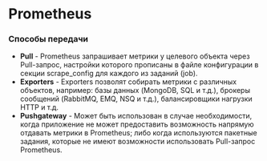 <h1>Prometheus</h1>

<h3>Способы передачи</h3>
    <ul>
        <li><b>Pull</b> - Prometheus запрашивает метрики у целевого объекта через Pull-запрос, настройки которого прописаны в файле конфигурации в секции scrape_config для каждого из заданий (job). </li>
        <li><b>Exporters</b> - Exporters позволят собирать метрики с различных объектов, например: базы данных (MongoDB, SQL и т.д.), брокеры сообщений (RabbitMQ, EMQ, NSQ и т.д.), балансировщики нагрузки HTTP и т.д.</li>
        <li><b>Pushgateway</b> - Может быть использован в случае необходимости, когда приложение не может предоставить возможность напрямую отдавать метрики в Prometheus; либо когда используются пакетные задания, которые не имеют возможности использовать Pull-запрос Prometheus. </li>
    </ul>